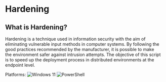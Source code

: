 # Hardening

## What is Hardening?

Hardening is a technique used in information security with the aim of eliminating vulnerable input methods in computer systems. By following the good practices recommended by the manufacturer, it is possible to make the environment safer against intrusion attempts. The objective of this script is to speed up the deployment process in distributed environments at the endpoint level.

Platforms:
![Windows 11](https://img.shields.io/badge/Windows%2011-%230079d5.svg?style=for-the-badge&logo=Windows%2011&logoColor=white)
![PowerShell](https://img.shields.io/badge/PowerShell-%235391FE.svg?style=for-the-badge&logo=powershell&logoColor=white)
